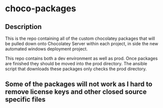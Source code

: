 # choco-packages

## Description
This is the repo containing all of the custom chocolatey packages that will be pulled down onto Chocolatey Server within each project, in side the new automated windows deployment project.

This repo contains both a dev environment as well as prod. Once packages are finished they should be moved into the prod directory. The ansible script that downloads these packages only checks the prod directory.

## Some of the packages will not work as I hard to remove license keys and other closed source specific files
